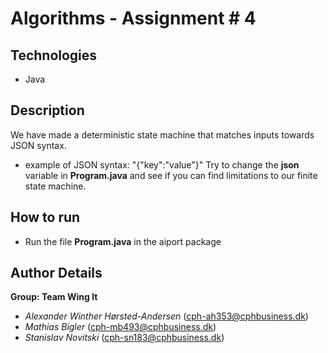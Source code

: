 # Algorithms - Assignment # 4

## Technologies

- Java

## Description

We have made a deterministic state machine that matches inputs towards JSON syntax.

- example of JSON syntax: "{\"key\":\"value\"}"
Try to change the **json** variable in **Program.java** and see if you can find limitations to our finite state machine. 

## How to run

- Run the file **Program.java** in the aiport package

## Author Details

**Group: Team Wing It**
- *Alexander Winther Hørsted-Andersen* (cph-ah353@cphbusiness.dk)
- *Mathias Bigler* (cph-mb493@cphbusiness.dk)
- *Stanislav Novitski* (cph-sn183@cphbusiness.dk)
